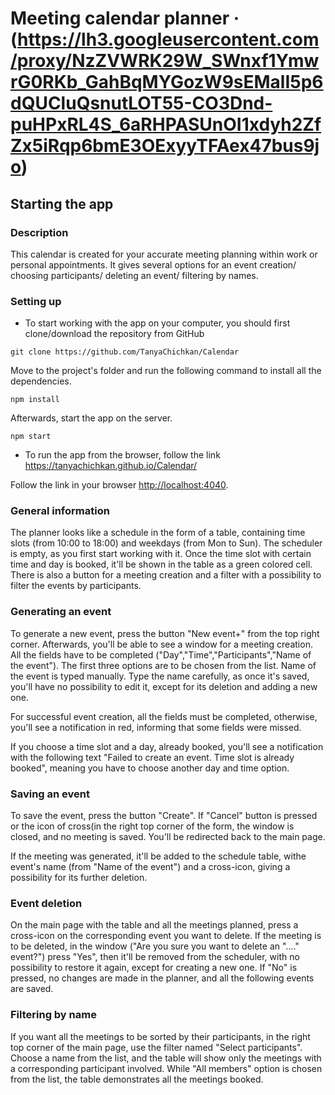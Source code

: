 # Meeting calendar planner &middot; (https://lh3.googleusercontent.com/proxy/NzZVWRK29W_SWnxf1YmwrG0RKb_GahBqMYGozW9sEMalI5p6dQUCluQsnutLOT55-CO3Dnd-puHPxRL4S_6aRHPASUnOI1xdyh2ZfZx5iRqp6bmE3OExyyTFAex47bus9jo)

## Starting the app

### Description

This calendar  is created for your accurate meeting planning within work or personal appointments.
It gives several options for an event creation/ choosing participants/ deleting an event/ filtering by names.

### Setting up 

* To start working with the app on your computer, you should first clone/download the repository from GitHub

```shell
git clone https://github.com/TanyaChichkan/Calendar
```

Move to the project's folder and run the following command to install all the dependencies.

```shell
npm install
```

Afterwards, start the app on the server.

```shell
npm start
```

* To run the app from the browser, follow the link https://tanyachichkan.github.io/Calendar/

Follow the link in your browser
[http://localhost:4040](http://localhost:4040).

### General information

The planner looks like a schedule in the form of a table, containing time slots (from 10:00 to 18:00) and weekdays (from Mon to Sun).
The scheduler is empty, as you first start working with it. Once the time slot with certain time and day is booked, it'll be shown in
the table as a green colored cell. There is also a button for a meeting creation and a filter with a possibility to filter the 
events by participants.


### Generating an event
To generate a new event, press the button "New event+" from the top right corner. Afterwards, you'll be able to see a window for a meeting creation. All the fields have to be completed ("Day","Time","Participants","Name of the event"). The first three options 
are to be chosen from the list. Name of the event is typed manually. Type the name carefully, as once it's saved, you'll have no possibility to edit it, except for its deletion and adding a new one. 

For successful event creation, all the fields must be completed, otherwise, you'll see a notification in red, informing that some fields were missed.

If you choose a time slot and a day, already booked, you'll see a notification with the following text "Failed to create an event.
Time slot is already booked", meaning you have to choose another day and time option.


### Saving an event
To save the event, press the button "Create". If "Cancel" button is pressed or the icon of cross(in the right top corner of the form, the window is closed, and no meeting is saved. You'll be redirected back to the main page. 

If the meeting was generated, it'll be added to the schedule table, withe event's name (from "Name of the event") and a cross-icon, giving a possibility for its further deletion.


### Event deletion
On the main page with the table and all the meetings planned, press a cross-icon on the corresponding event you want to delete.
If the meeting is to be deleted, in the window ("Are you sure you want to delete an "...." event?") press "Yes", then it'll be removed from the scheduler, with no possibility to restore it again, except for creating a new one. If "No" is pressed, no
changes are made in the planner, and all the following events are saved.


### Filtering by name
If you want all the meetings to be sorted by their participants, in the right top corner of the main page, use the filter named "Select participants". Choose a name from the list, and the table will show only the meetings with a corresponding participant 
involved. While "All members" option is chosen from the list, the table demonstrates all the meetings booked.

